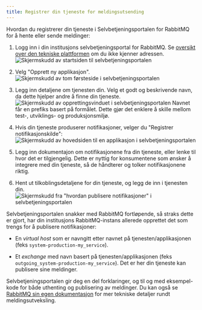 ```yaml
---
title: Registrer din tjeneste for meldingsutsending
---
```


Hvordan du registrerer din tjeneste i Selvbetjeningsportalen for RabbitMQ for å
hente eller sende meldinger:


1. Logg inn i din institusjons selvbetjeningsportal for RabbitMQ. Se [oversikt
   over den tekniske plattformen](/docs/datadeling/teknisk-plattform/oversikt)
   om du ikke kjenner adressen.
   ![Skjermskudd av startsiden til selvbetjeningsportalen](/datadeling/img/brom-intro.png)

2. Velg "Opprett ny applikasjon".  
   ![Skjermskudd av tom førsteside i selvbetjeningsportalen](/datadeling/img/brom-oversikt.png)

3. Legg inn detaljene om tjenesten din. Velg et godt og beskrivende navn, da
   dette hjelper andre å finne din tjeneste.
   ![Skjermskudd av opprettingsvinduet i selvbetjeningsportalen](/datadeling/img/brom-create-application.png)
   Navnet får en prefiks basert på formålet. Dette gjør det enklere å skille
   mellom test-, utviklings- og produksjonsmiljø.

4. Hvis din tjeneste produserer notifikasjoner, velger du "Registrer notifikasjonskilde":  
   ![Skjermskudd av hovedsiden til en applikasjon i selvbetjeningsportalen](/datadeling/img/brom-register-notification-source.png)

5. Legg inn dokumentajon om notifikasjonene fra din tjeneste, eller lenke til
   hvor det er tilgjengelig. Dette er nyttig for konsumentene som ønsker å
   integrere med din tjeneste, så de håndterer og tolker notifikasjonene
   riktig.

6. Hent ut tilkoblingsdetaljene for din tjeneste, og legg de inn i tjenesten
   din.
   ![Skjermskudd fra "hvordan publisere notifikasjoner" i selvbetjeningsportalen](/datadeling/img/brom-publish-messages.png)


Selvbetjeningsportalen snakker med RabbitMQ fortløpende, så straks dette er
gjort, har din institusjons RabbitMQ-instans allerede opprettet det som trengs
for å publisere notifikasjoner:  

* En *virtual host* som er navngitt etter navnet på tjenesten/applikasjonen
(feks `system-production-my_service`).

* Et *exchange* med navn basert på tjenesten/applikasjonen (feks
        `outgoing_system-production-my_service`). Det er her din tjeneste kan
publisere sine meldinger.

Selvbetjeningsportalen gir deg en del forklaringer, og til og med eksempel-kode
for både uthenting og publisering av meldinger. Du kan også se [RabbitMQ sin
egen dokumentasjon](https://www.rabbitmq.com/documentation.html) for mer
tekniske detaljer rundt meldingsutveksling.

